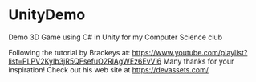 # UnityDemo
Demo 3D Game using C# in Unity for my Computer Science club

Following the tutorial by Brackeys at:
https://www.youtube.com/playlist?list=PLPV2KyIb3jR5QFsefuO2RlAgWEz6EvVi6
Many thanks for your inspiration!
Check out his web site at https://devassets.com/
